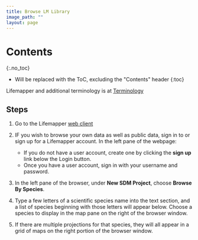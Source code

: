 ```yaml
---
title: Browse LM Library
image_path: ""
layout: page
---
```


# Contents
{:.no_toc}

* Will be replaced with the ToC, excluding the "Contents" header
{:toc}

Lifemapper and additional terminology is at [Terminology](/terms)

## Steps

1. Go to the Lifemapper [web client](http://gad210.nchc.org.tw/sdm)
      
1. IF you wish to browse your own data as well as public data, sign in to 
   or sign up for a Lifemapper account.  In the left pane of the webpage:
   
      * If you do not have a user account, create one by clicking the **sign up** 
        link below the Login button.
      * Once you have a user account, sign in with your username and password.
       
1. In the left pane of the browser, under **New SDM Project**, choose 
    **Browse By Species**.  
    
1. Type a few letters of a scientific species name into the text section, and a 
   list of species beginning with those letters will appear below.  Choose a 
   species to display in the map pane on the right of the browser window.
     
1. If there are multiple projections for that species, they will all appear in 
   a grid of maps on the right portion of the browser window.
     
